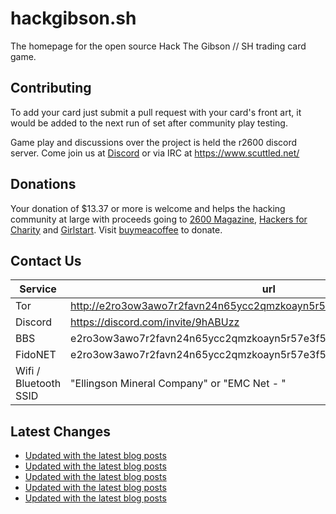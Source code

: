 # hackgibson.sh
The homepage for the open source Hack The Gibson // SH trading card game.


## Contributing

To add your card just submit a pull request with your card's front art, it would be added to the next run of set after community play testing.

Game play and discussions over the project is held the r2600 discord server. Come join us at [Discord](https://discord.com/invite/9hABUzz) or via IRC at https://www.scuttled.net/


## Donations

Your donation of $13.37 or more is welcome and helps the hacking community at large with proceeds going to [2600 Magazine](https://2600.com/), [Hackers for Charity](https://hackersforcharity.org) and [Girlstart](https://girlstart.org).  Visit [buymeacoffee](https://www.buymeacoffee.com/hackgibson.sh) to donate.


## Contact Us

Service | url
-|-
Tor | http://e2ro3ow3awo7r2favn24n65ycc2qmzkoayn5r57e3f56nvjwdcgg32ad.onion
Discord | https://discord.com/invite/9hABUzz
BBS | e2ro3ow3awo7r2favn24n65ycc2qmzkoayn5r57e3f56nvjwdcgg32ad.onion:23
FidoNET | e2ro3ow3awo7r2favn24n65ycc2qmzkoayn5r57e3f56nvjwdcgg32ad.onion:24554
Wifi / Bluetooth SSID | "Ellingson Mineral Company" or "EMC Net - <fidonet address>"

## Latest Changes
<!-- BLOG-POST-LIST:START -->
- [Updated with the latest blog posts](https://github.com/DFW2600/hackgibson.sh/commit/0aa82da59762bbba20f7d5f775967185dfb8860d)
- [Updated with the latest blog posts](https://github.com/DFW2600/hackgibson.sh/commit/1b1b35ca304b6de632b10f954c3ad986416661cb)
- [Updated with the latest blog posts](https://github.com/DFW2600/hackgibson.sh/commit/d5f1bb71fcd92f4331297b4db70c63f2bd574a12)
- [Updated with the latest blog posts](https://github.com/DFW2600/hackgibson.sh/commit/e193e9b2382cd9ca36989ea283b454b8f4c07b25)
- [Updated with the latest blog posts](https://github.com/DFW2600/hackgibson.sh/commit/6b260ced752f44c68e0b85c79de40c6bf271b573)
<!-- BLOG-POST-LIST:END -->
